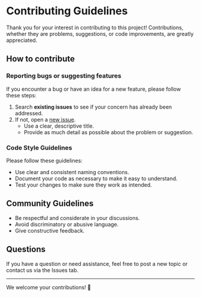 # Contributing Guidelines

Thank you for your interest in contributing to this project! Contributions, whether they are problems, suggestions, or code improvements, are greatly appreciated.

## How to contribute

### Reporting bugs or suggesting features
If you encounter a bug or have an idea for a new feature, please follow these steps:

1. Search **existing issues** to see if your concern has already been addressed.
2. If not, open a [new issue](https://github.com/PilotLeoYan/inside-deep-learning/issues). 
   - Use a clear, descriptive title.
   - Provide as much detail as possible about the problem or suggestion.

### Code Style Guidelines
Please follow these guidelines:
- Use clear and consistent naming conventions.
- Document your code as necessary to make it easy to understand.
- Test your changes to make sure they work as intended.

## Community Guidelines
- Be respectful and considerate in your discussions.
- Avoid discriminatory or abusive language.
- Give constructive feedback.

## Questions
If you have a question or need assistance, feel free to post a new topic or contact us via the Issues tab.

---

We welcome your contributions! 🚀
